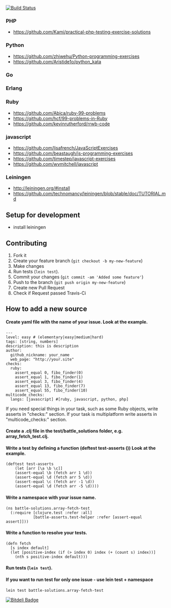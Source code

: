 [![Build Status](https://travis-ci.org/Hexlet/battle_asserts.png?branch=master)](https://travis-ci.org/hexlet/battle_asserts)

### PHP
* https://github.com/Kami/practical-php-testing-exercise-solutions

### Python
* https://github.com/zhiwehu/Python-programming-exercises
* https://github.com/Aristide1o/python_kata

### Go

### Erlang
### Ruby

* https://github.com/Abica/ruby-99-problems
* https://github.com/hcf/99-problems-in-Ruby
* https://github.com/kevinrutherford/rrwb-code

### javascript

* https://github.com/lisafrench/JavaScriptExercises
* https://github.com/beastaugh/js-programming-exercises
* https://github.com/timestep/javascript-exercises
* https://github.com/wvmitchell/javascript

### Leiningen

* http://leiningen.org/#install
* https://github.com/technomancy/leiningen/blob/stable/doc/TUTORIAL.md

## Setup for development

* install leiningen

## Contributing

1. Fork it
2. Create your feature branch (`git checkout -b my-new-feature`)
3. Make changes
4. Run tests (`lein test`).
5. Commit your changes (`git commit -am 'Added some feature'`)
6. Push to the branch (`git push origin my-new-feature`)
7. Create new Pull Request
8. Check if Request passed Travis-Ci

## How to add a new source

#### Create yaml file with the name of your issue. Look at the example.

	---
	level: easy # (elementary|easy|medium|hard)
	tags: [string, numbers]
	description: this is description
	author:
	  github_nickname: your_name
	  web_page: "http://your.site"
	checks:
	  ruby:
      	assert_equal 0, fibo_finder(0)
      	assert_equal 1, fibo_finder(1)
     	assert_equal 3, fibo_finder(4)
      	assert_equal 13, fibo_finder(7)
      	assert_equal 55, fibo_finder(10)
	multicode_checks:
	  langs: [javascript] #[ruby, javascript, python, php]

If you need special things in your task, such as some Ruby objects, write asserts in "checks:" section. If your task is multiplatform write asserts in "multicode_checks:" section.

#### Create a .clj file in the test/battle_solutions folder, e.g. array_fetch_test.clj.

#### Write a test by defining a function (deftest test-asserts ()) Look at the example.

    (deftest test-asserts
  		(let [arr [\a \b \c]]
    	(assert-equal \b (fetch arr 1 \d))
    	(assert-equal \d (fetch arr 5 \d))
    	(assert-equal \c (fetch arr -1 \d))
    	(assert-equal \d (fetch arr -5 \d))))

#### Write a namespace with your issue name.

	(ns battle-solutions.array-fetch-test
	  (:require [clojure.test :refer :all]
	            [battle-asserts.test-helper :refer [assert-equal assert]]))

#### Write a function to resolve your tests.

	(defn fetch
	  [s index default]
	  (let [positive-index (if (> index 0) index (+ (count s) index))]
	    (nth s positive-index default)))

#### Run tests (`lein test`).

#### If you want to run test for only one issue - use lein test + namespace

	lein test battle-solutions.array-fetch-test


[![Bitdeli Badge](https://d2weczhvl823v0.cloudfront.net/kaize/battle_asserts/trend.png)](https://bitdeli.com/free "Bitdeli Badge")

